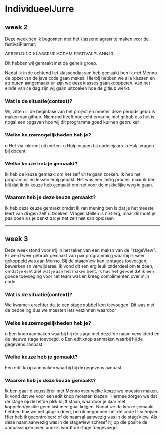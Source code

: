 # IndividueelJurre

## week 2

Deze week ben ik begonnen met het klassendiagram te maken voor de festivalPlanner:

AFBEELDING KLASSENDIAGRAM FESTIVALPLANNER

Dit hebben wij gemaakt met de gehele groep. 

Nadat ik in de ochtend het klassendiagram heb gemaakt ben ik met Menno de opzet van de java code gaan maken. Hierbij hebben we alle klassen en atributen aangemaakt en zijn we deze klasses gaan kopppelen. Aan het einde van de dag zijn wij gaan uitzoeken hoe de github werkt.

### Wat is de situatie(context)?

Wij zitten in de beginfase van het project en moeten deze periode gebruik maken van github. Niemand heeft nog echt ervaring met github dus het is nogal een opgaven hoe wij dit programma goed kunnen gebruiken.

### Welke keuzemogelijkheden heb je?

o Het via internet uitzoeken.
o Hulp vragen bij ouderejaars.
o Hulp vragen bij docent.

### Welke keuze heb je gemaakt?

Ik heb de keuze gemaakt om het zelf uit te gaan zoeken. Ik heb het programma en lessen erbij gepakt. Het was een lastig proces, maar ik ben blij dat ik de keuze heb gemaakt om niet voor de makkelijke weg te gaan.

### Waarom heb je deze keuze gemaakt?

Ik heb deze keuze gemaakt omdat ik van mening ben is dat je het meeste leert van dingen zelf uitzoeken. Vragen stellen is niet erg, maar dit moet je pas doen als je denkt dat je het zelf niet kan oplossen


------------------------------------------------------------------------------------------------------------------------------

## week 3

Deze week stond voor mij in het teken van een maken van de “stageView”. Er werd weer gebruik gemaakt van pair programming waarbij ik weer gekoppeld was aan Menno. Bij de stageView kan je stages toevoegen, bewerken en verwijderen. Ik vond dit een erg leuk onderdeel om te doen, omdat je echt ziet wat je aan het maken bent. Ik had het gevoel dat ik een goede toevoeging voor het team was en kreeg complimenten over mijn code.

### Wat is de situatie(context)?

We kwamen erachter dat je een stage dubbel kon toevoegen. Dit was niet de bedoeling dus we moesten iets verzinnen waardoor 

### Welke keuzemogelijkheden heb je?

o Een knop aanmaken waarbij hij de stage met dezelfde naam verwijderd en de nieuwe stage toevoegd.
o Een edit knop aanmaken waarbij hij de gegevens aanpast.

### Welke keuze heb je gemaakt?

Een edit knop aanmaken waarbij hij de gegevens aanpast.

### Waarom heb je deze keuze gemaakt?

Ik ben gaan discussiëren met Menno over welke keuze we moesten maken. Ik vond dat we voor een edit knop moesten kiezen. Hiermee zorgen we dat de stage op dezelfde plek blijft staan, waardoor je daar met koppelen/positie geen last mee gaat krijgen. Nadat we de keuze gemaakt hebben hoe we het gingen doen, ben ik begonnen met de code te schrijven. Hier heb ik gecontroleerd of de naam al aanwezig was in de stageView. Als deze naam aanwezig was in de stageview schreef hij op die positie de aanpassingen over, anders wordt de stage toegevoegd.
